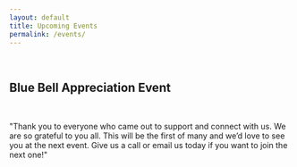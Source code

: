 ```yaml
---
layout: default
title: Upcoming Events
permalink: /events/
---
```

<br>


<h2>Blue Bell Appreciation Event</h2>

<br>
<p>"Thank you to everyone who came out to support and connect with us. We are so grateful to you all. This will be the first of many and we’d love to see you at the next event. Give us a call or email us today if you want to join the next one!"</p>

